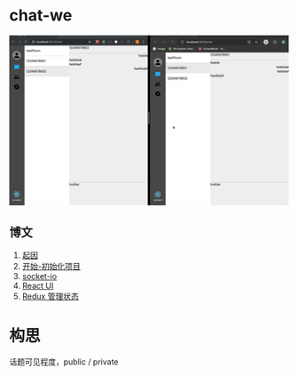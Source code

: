# chat-we

![](./F6Ue9izbxT.gif)

## 博文

1. [起因](https://wesy.club/story/5d1c3db57c1640391f5c7fbf)
2. [开始-初始化项目](https://wesy.club/story/5d20cc3bd077e97f87c222c2)
3. [socket-io](https://wesy.club/story/5d2c40e76c92a476fc84ead0)
4. [React UI](https://wesy.club/story/5d2c815a6c92a476fc84ead1)
5. [Redux 管理状态](https://wesy.club/story/5d45a7538bfa641b3e3afb42)

# 构思

话题可见程度，public / private
